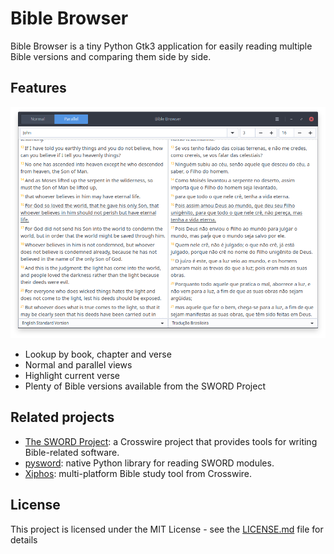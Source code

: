 # Bible Browser

Bible Browser is a tiny Python Gtk3 application for easily reading multiple Bible versions and comparing them side by side.

## Features

![Bible Browser Screenshot](biblebrowser.png)

* Lookup by book, chapter and verse
* Normal and parallel views
* Highlight current verse
* Plenty of Bible versions available from the SWORD Project

## Related projects

* [The SWORD Project](http://crosswire.org/sword/index.jsp): a Crosswire project that provides tools for writing Bible-related software.
* [pysword](https://gitlab.com/tgc-dk/pysword/): native Python library for reading SWORD modules.
* [Xiphos](https://github.com/crosswire/xiphos): multi-platform Bible study tool from Crosswire.

## License

This project is licensed under the MIT License - see the [LICENSE.md](LICENSE.md) file for details

